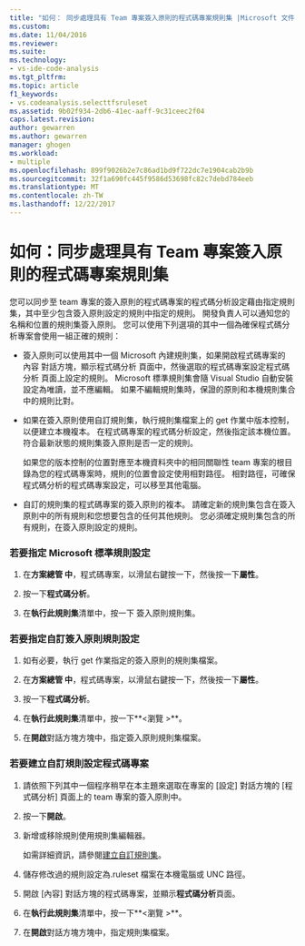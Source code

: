 ```yaml
---
title: "如何： 同步處理具有 Team 專案簽入原則的程式碼專案規則集 |Microsoft 文件"
ms.custom: 
ms.date: 11/04/2016
ms.reviewer: 
ms.suite: 
ms.technology:
- vs-ide-code-analysis
ms.tgt_pltfrm: 
ms.topic: article
f1_keywords:
- vs.codeanalysis.selecttfsruleset
ms.assetid: 9b02f934-2db6-41ec-aaff-9c31ceec2f04
caps.latest.revision: 
author: gewarren
ms.author: gewarren
manager: ghogen
ms.workload:
- multiple
ms.openlocfilehash: 899f9026b2e7c86ad1bd9f722dc7e1904cab2b9b
ms.sourcegitcommit: 32f1a690fc445f9586d53698fc82c7debd784eeb
ms.translationtype: MT
ms.contentlocale: zh-TW
ms.lasthandoff: 12/22/2017
---
```

# <a name="how-to-synchronize-code-project-rule-sets-with-team-project-check-in-policy"></a>如何：同步處理具有 Team 專案簽入原則的程式碼專案規則集
您可以同步至 team 專案的簽入原則的程式碼專案的程式碼分析設定藉由指定規則集，其中至少包含簽入原則設定的規則中指定的規則。 開發負責人可以通知您的名稱和位置的規則集簽入原則。 您可以使用下列選項的其中一個為確保程式碼分析專案會使用一組正確的規則：  
  
-   簽入原則可以使用其中一個 Microsoft 內建規則集，如果開啟程式碼專案的 內容 對話方塊，顯示程式碼分析 頁面中，然後選取的程式碼專案設定程式碼分析 頁面上設定的規則。 Microsoft 標準規則集會隨 Visual Studio 自動安裝設定為唯讀，並不應編輯。 如果不編輯規則集時，保證的原則和本機規則集合中的規則比對。  
  
-   如果在簽入原則使用自訂規則集，執行規則集檔案上的 get 作業中版本控制，以便建立本機複本。 在程式碼專案的程式碼分析設定，然後指定該本機位置。 符合最新狀態的規則集簽入原則是否一定的規則。  
  
     如果您的版本控制的位置對應至本機資料夾中的相同關聯性 team 專案的根目錄為您的程式碼專案時，規則的位置會設定使用相對路徑。 相對路徑，可確保程式碼分析的程式碼專案設定，可以移至其他電腦。  
  
-   自訂的規則集的程式碼專案的簽入原則的複本。 請確定新的規則集包含在簽入原則中的所有規則和您想要包含的任何其他規則。 您必須確定規則集包含的所有規則，在簽入原則設定的規則。  
  
### <a name="to-specify-a-microsoft-standard-rule-set"></a>若要指定 Microsoft 標準規則設定  
  
1.  在**方案總管 中**，程式碼專案，以滑鼠右鍵按一下，然後按一下**屬性**。  
  
2.  按一下**程式碼分析**。  
  
3.  在**執行此規則集**清單中，按一下 簽入原則規則集。  
  
### <a name="to-specify-a-custom-check-in-policy-rule-set"></a>若要指定自訂簽入原則規則設定  
  
1.  如有必要，執行 get 作業指定的簽入原則的規則集檔案。  
  
2.  在**方案總管 中**，程式碼專案，以滑鼠右鍵按一下，然後按一下**屬性**。  
  
3.  按一下**程式碼分析**。  
  
4.  在**執行此規則集**清單中，按一下**\<瀏覽 >**。  
  
5.  在**開啟**對話方塊方塊中，指定簽入原則規則集檔案。  
  
### <a name="to-create-a-custom-rule-set-for-a-code-project"></a>若要建立自訂規則設定程式碼專案  
  
1.  請依照下列其中一個程序稍早在本主題來選取在專案的 [設定] 對話方塊的 [程式碼分析] 頁面上的 team 專案的簽入原則中。  
  
2.  按一下**開啟**。  
  
3.  新增或移除規則使用規則集編輯器。  
  
     如需詳細資訊，請參閱[建立自訂規則集](../code-quality/creating-custom-code-analysis-rule-sets.md)。  
  
4.  儲存修改過的規則設定為.ruleset 檔案在本機電腦或 UNC 路徑。  
  
5.  開啟 [內容] 對話方塊的程式碼專案，並顯示**程式碼分析**頁面。  
  
6.  在**執行此規則集**清單中，按一下**\<瀏覽 >**。  
  
7.  在**開啟**對話方塊方塊中，指定規則集檔案。